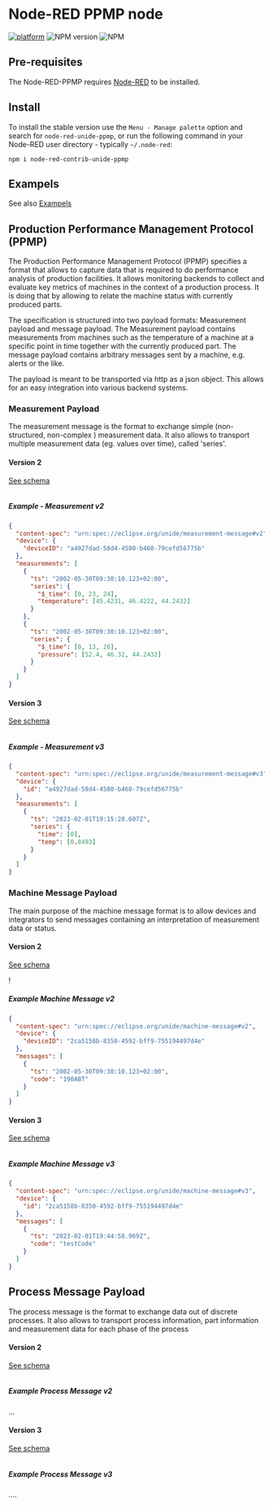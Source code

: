 # Node-RED PPMP node

[![platform](https://img.shields.io/badge/platform-Node--RED-red)](https://nodered.org)
![NPM version](https://badge.fury.io/js/node-red-dashboard.svg)
![NPM](https://img.shields.io/npm/l/node-red-dashboard)

## Pre-requisites

The Node-RED-PPMP requires [Node-RED](https://nodered.org) to be installed.

## Install

To install the stable version use the `Menu - Manage palette` option and search for `node-red-unide-ppmp`, or run the following command in your Node-RED user directory - typically `~/.node-red`:

    npm i node-red-contrib-unide-ppmp

## Exampels

See also [Exampels](/exampels/)

## Production Performance Management Protocol (PPMP)

The Production Performance Management Protocol (PPMP) specifies a format that allows to capture data that is required to do performance analysis of production facilities. It allows monitoring backends to collect and evaluate key metrics of machines in the context of a production process. It is doing that by allowing to relate the machine status with currently produced parts.

The specification is structured into two payload formats: Measurement payload and message payload. The Measurement payload contains measurements from machines such as the temperature of a machine at a specific point in time together with the currently produced part. The message payload contains arbitrary messages sent by a machine, e.g. alerts or the like.

The payload is meant to be transported via http as a json object. This allows for an easy integration into various backend systems.

### Measurement Payload

The measurement message is the format to exchange simple (non-structured, non-complex ) measurement data. It also allows to transport multiple measurement data (eg. values over time), called 'series'.

#### Version 2

[See schema](/schemas/v2/measurement_schema.md)

<img src="/images/v2/measurementPayload.svg" title="" alt="" data-align="center">

##### Example - Measurement v2

```json
{
  "content-spec": "urn:spec://eclipse.org/unide/measurement-message#v2",
  "device": {
    "deviceID": "a4927dad-58d4-4580-b460-79cefd56775b"
  },
  "measurements": [
    {
      "ts": "2002-05-30T09:30:10.123+02:00",
      "series": {
        "$_time": [0, 23, 24],
        "temperature": [45.4231, 46.4222, 44.2432]
      }
    },
    {
      "ts": "2002-05-30T09:30:10.123+02:00",
      "series": {
        "$_time": [0, 13, 26],
        "pressure": [52.4, 46.32, 44.2432]
      }
    }
  ]
}
```

#### Version 3

[See schema](/schemas/v3/measurement_schema.md)

<img src="/images/v3/measurementPayload.svg" title="" alt="" data-align="center">

##### Example - Measurement v3

```json
{
  "content-spec": "urn:spec://eclipse.org/unide/measurement-message#v3",
  "device": {
    "id": "a4927dad-58d4-4580-b460-79cefd56775b"
  },
  "measurements": [
    {
      "ts": "2023-02-01T19:15:28.607Z",
      "series": {
        "time": [0],
        "temp": [0.8493]
      }
    }
  ]
}
```

### Machine Message Payload

The main purpose of the machine message format is to allow devices and integrators to send messages containing an interpretation of measurement data or status.

#### Version 2

[See schema](/schemas/v2/message_schema.md)

!<img src="/images/v2/messagePayload.svg" title="" alt="" data-align="center">

##### Example Machine Message v2

```json
{
  "content-spec": "urn:spec://eclipse.org/unide/machine-message#v2",
  "device": {
    "deviceID": "2ca5158b-8350-4592-bff9-755194497d4e"
  },
  "messages": [
    {
      "ts": "2002-05-30T09:30:10.123+02:00",
      "code": "190ABT"
    }
  ]
}
```

#### Version 3

[See schema](/schemas/v3/message_schema.md)

<img src="/images/v3/messagePayload.svg" title="" alt="" data-align="center">

##### Example Machine Message v3

```json
{
  "content-spec": "urn:spec://eclipse.org/unide/machine-message#v3",
  "device": { 
    "id": "2ca5158b-8350-4592-bff9-755194497d4e" 
  },
  "messages": [
    { 
      "ts": "2023-02-01T19:44:58.969Z", 
      "code": "testCode"
    }
  ]
}
```

## Process Message Payload

The process message is the format to exchange data out of discrete processes. It also allows to transport process information, part information and measurement data for each phase of the process

#### Version 2

[See schema](/schemas/v2/process_schema.md)

<img src="/images/v2/processPayload.svg" title="" alt="" data-align="center">

##### Example Process Message v2

...

#### Version 3

[See schema](/schemas/v3/process_schema.md)

<img src="/images/v3/processPayload.svg" title="" alt="" data-align="center">

##### Example Process Message v3

....
